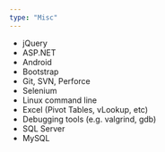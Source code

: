 ```yaml
---
type: "Misc"
---
```


* jQuery
* ASP.NET
* Android
* Bootstrap
* Git, SVN, Perforce
* Selenium
* Linux command line
* Excel (Pivot Tables, vLookup, etc)
* Debugging tools (e.g. valgrind, gdb)
* SQL Server
* MySQL
